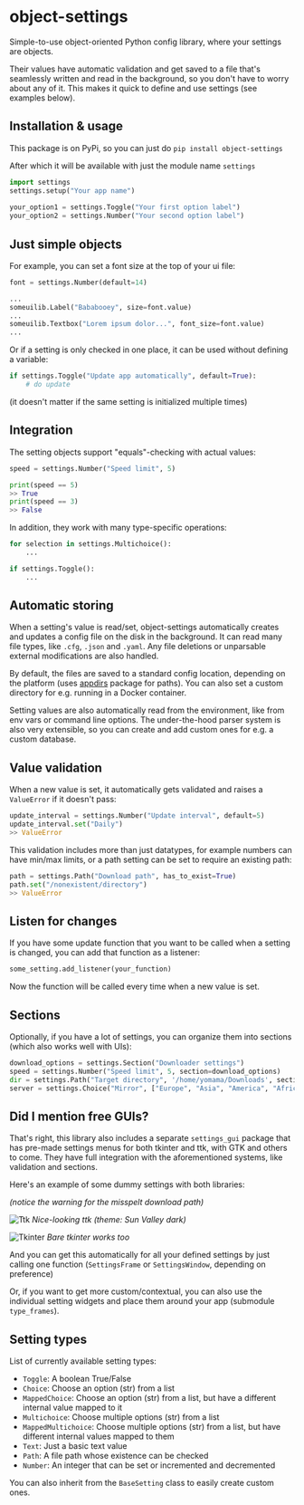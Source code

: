 
object-settings
===============

Simple-to-use object-oriented Python config library, where your settings are objects.

Their values have automatic validation and get saved to a file that's seamlessly written and read in the background, so you don't have to worry about any of it. This makes it quick to define and use settings (see examples below).



## Installation & usage

This package is on PyPi, so you can just do `pip install object-settings`

After which it will be available with just the module name `settings`

```python
import settings
settings.setup("Your app name")
    
your_option1 = settings.Toggle("Your first option label")
your_option2 = settings.Number("Your second option label")
```



## Just simple objects

For example, you can set a font size at the top of your ui file:

```python
font = settings.Number(default=14)

...
someuilib.Label("Bababooey", size=font.value)
...
someuilib.Textbox("Lorem ipsum dolor...", font_size=font.value)
...
```

Or if a setting is only checked in one place, it can be used without defining a variable:

```python
if settings.Toggle("Update app automatically", default=True):
    # do update
```

(it doesn't matter if the same setting is initialized multiple times)



## Integration

The setting objects support "equals"-checking with actual values:

```python
speed = settings.Number("Speed limit", 5)

print(speed == 5)
>> True
print(speed == 3)
>> False
```

In addition, they work with many type-specific operations:

```python
for selection in settings.Multichoice():
    ...

if settings.Toggle():
    ...
```



## Automatic storing

When a setting's value is read/set, object-settings automatically creates and updates a config file on the disk in the background. It can read many file types, like `.cfg`, `.json` and `.yaml`. Any file deletions or unparsable external modifications are also handled.

By default, the files are saved to a standard config location, depending on the platform (uses [appdirs](https://github.com/ActiveState/appdirs) package for paths). You can also set a custom directory for e.g. running in a Docker container.

Setting values are also automatically read from the environment, like from env vars or command line options. The under-the-hood parser system is also very extensible, so you can create and add custom ones for e.g. a custom database.



## Value validation

When a new value is set, it automatically gets validated and raises a `ValueError` if it doesn't pass:

```python
update_interval = settings.Number("Update interval", default=5)
update_interval.set("Daily")
>> ValueError
```

This validation includes more than just datatypes, for example numbers can have min/max limits, or a path setting can be set to require an existing path:

```python
path = settings.Path("Download path", has_to_exist=True)
path.set("/nonexistent/directory")
>> ValueError
```



## Listen for changes

If you have some update function that you want to be called when a setting is changed, you can add that function as a listener:

```python
some_setting.add_listener(your_function)
```

Now the function will be called every time when a new value is set.



## Sections

Optionally, if you have a lot of settings, you can organize them into sections (which also works well with UIs):

```python
download_options = settings.Section("Downloader settings")
speed = settings.Number("Speed limit", 5, section=download_options)
dir = settings.Path("Target directory", '/home/yomama/Downloads', section=download_options)
server = settings.Choice("Mirror", ["Europe", "Asia", "America", "Africa"], "Asia", section=download_options)
```



## Did I mention free GUIs?

That's right, this library also includes a separate `settings_gui` package that has pre-made settings menus for both tkinter and ttk, with GTK and others to come. They have full integration with the aforementioned systems, like validation and sections.

Here's an example of some dummy settings with both libraries: 

*(notice the warning for the misspelt download path)*

![Ttk](readme-images/ttk.png)
*Nice-looking ttk (theme: Sun Valley dark)*

![Tkinter](readme-images/tkinter.png)
*Bare tkinter works too*

And you can get this automatically for all your defined settings by just calling one function (`SettingsFrame` or `SettingsWindow`, depending on preference)

Or, if you want to get more custom/contextual, you can also use the individual setting widgets and place them around your app (submodule `type_frames`).



## Setting types

List of currently available setting types:

- `Toggle`:
    A boolean True/False
- `Choice`:
    Choose an option (str) from a list
- `MappedChoice`:
    Choose an option (str) from a list, but have a different internal value mapped to it
- `Multichoice`:
    Choose multiple options (str) from a list
- `MappedMultichoice`:
    Choose multiple options (str) from a list, but have different internal values mapped to them
- `Text`:
    Just a basic text value
- `Path`:
    A file path whose existence can be checked
- `Number`:
    An integer that can be set or incremented and decremented

You can also inherit from the `BaseSetting` class to easily create custom ones.
